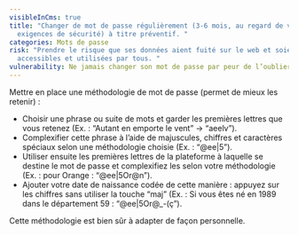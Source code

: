 ```yaml
---
visibleInCms: true
title: "Changer de mot de passe régulièrement (3-6 mois, au regard de vos
  exigences de sécurité) à titre préventif. "
categories: Mots de passe
risk: "Prendre le risque que ses données aient fuité sur le web et soient
  accessibles et utilisées par tous. "
vulnerability: Ne jamais changer son mot de passe par peur de l’oublier.
---
```

<!--StartFragment-->

Mettre en place une méthodologie de mot de passe (permet de mieux les retenir) : 

* Choisir une phrase ou suite de mots et garder les premières lettres que vous retenez (Ex. : “Autant en emporte le vent” → “aeelv”).
* Complexifier cette phrase à l’aide de majuscules, chiffres et caractères spéciaux selon une méthodologie choisie (Ex. : “@ee|5”).
* Utiliser ensuite les premières lettres de la plateforme à laquelle se destine le mot de passe et complexifiez les selon votre méthodologie (Ex. : pour Orange : “@ee|5Or@n”).
* Ajouter votre date de naissance codée de cette manière : appuyez sur les chiffres sans utiliser la touche “maj” (Ex. : Si vous êtes né en 1989 dans le département 59 : “@ee|5Or@_-(ç”). 

Cette méthodologie est bien sûr à adapter de façon personnelle.

<!--EndFragment-->